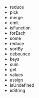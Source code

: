 - reduce
- pick
- merge
- omit
- isFunction
- forEach
- some
- reduce
- sortBy
- debounce
- keys
- sum
- get
- values
- assign
- isUndefined
- isString
